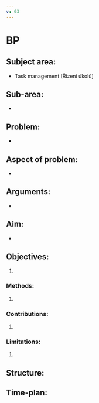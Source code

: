 ```yaml
---
v: 03
---
```


# BP
## Subject area: 
- Task management [Řízení úkolů]
## Sub-area:
- 
## Problem:
- 
## Aspect of problem:
- 
## Arguments:
- 
## Aim:
- 
## Objectives:
1. 
### Methods:
1. 
### Contributions:
1. 
### Limitations:
1. 

## Structure:

## Time-plan: